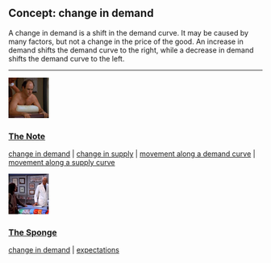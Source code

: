 ## Concept: change in demand

A change in demand is a shift in the demand curve. It may be caused by many factors, but not a change in the price of the good. An increase in demand shifts the demand curve to the right, while a decrease in demand shifts the demand curve to the left.

<hr>
<div class="clip-listing">
<img src="media/icons/note.jpg" alt="The Note icon">

### [The Note](../clip/18/)

[change in demand](/concept/change-in-demand/) | [change in supply](/concept/change-in-supply/) | [movement along a demand curve](/concept/movement-along-a-demand-curve/) | [movement along a supply curve](/concept/movement-along-a-supply-curve/)
</div>

<div class="clip-listing">
<img src="media/icons/sponge_clip2.jpg" alt="The Sponge icon">

### [The Sponge](../clip/69/)

[change in demand](/concept/change-in-demand/) | [expectations](/concept/expectations/)
</div>

